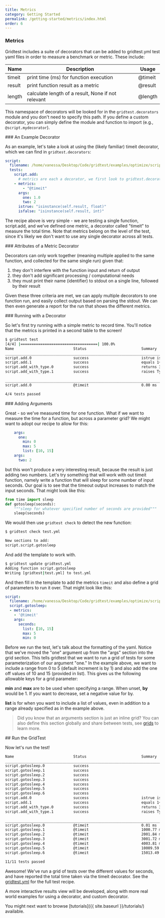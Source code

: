 ```yaml
---
title: Metrics
category: Getting Started
permalink: /getting-started/metrics/index.html
order: 6
---
```


### Metrics

Gridtest includes a suite of decorators that can be added to gridtest.yml
test yaml files in order to measure a benchmark or metric.  These include:

| Name   | Description                            | Usage    |
|--------|----------------------------------------|----------|
| timeit | print time (ms) for function execution | @timeit  |
| result | print function result as a metric | @result  |
| length | calculate length of a result, None if not relevant | @length  |


This namespace of decorators will be looked for in the `gridtest.decorators`
module and you don't need to specify this path. If you define a custom decorator, 
you can simply define the module and function to import (e.g., `@script.mydecorator`).

<a id="an-example-decorator">
### An Example Decorator

As an example, let's take a look at using the (likely familiar) timeit decorator,
which we can find in `gridtest.decorators`:

```yaml
script:
  filename: /home/vanessa/Desktop/Code/gridtest/examples/optimize/script.py
  tests:
    script.add:
      # metrics are each a decorator, we first look to gridtest.decorators then external import
    - metrics:
        - "@timeit"
      args:
        one: 1.0
        two: 2
      istrue: "isinstance(self.result, float)"
      isfalse: "isinstance(self.result, int)"
```

The recipe above is very simple - we are testing a single function, script.add, and
we've defined one metric, a decorator called "timeit" to measure the total time.
Note that metrics belong on the level of the test, since it's likely we don't want
to use any single decorator across all tests.

<a id="attributes-of-a-metric-decorator">
### Attributes of a Metric Decorator

Decorators can only work together (meaning multiple applied to the same function,
and collected for the same single run) given that:

 1. they don't interfere with the function input and return of output
 2. they don't add significant processing / computational needs
 3. they must print their name (identifier) to stdout on a single line, followed by their result

Given these three criteria are met, we can apply multiple decorators to one
function run, and easily collect output based on parsing the stdout. We can then
even generate a report for the run that shows the different metrics. 

<a id="running-with-a-decorator">
### Running with a Decorator

So let's first try running with a simple metric to record time. You'll notice that the metrics
is printed in a second table to the screen!

```bash
$ gridtest test
[4/4] |===================================| 100.0% 
Name                           Status                         Summary                       
________________________________________________________________________________________________________________________
script.add.0                   success                        istrue isinstance(self.result, float) isfalse isinstance(self.result, int)
script.add.1                   success                        equals 1+2                    
script.add_with_type.0         success                        returns 3                     
script.add_with_type.1         success                        raises TypeError              

________________________________________________________________________________________________________________________
script.add.0                   @timeit                        0.00 ms                       

4/4 tests passed
```

<a id="adding-arguments">
### Adding Arguments

Great - so we've measured time for one function. What if we want to measure the time for
a function, but across a parameter grid? We might want to adopt our recipe to allow for this:

```yaml
    args:
      one:
        min: 0
        max: 5
        list: [10, 15]
    args:
      two: 2
```

but this won't produce a very interesting result, because the result is just adding
two numbers. Let's try something that will work with out timeit function, namely
write a function that will sleep for some number of input seconds. 
Our goal is to see that the timeout output increases to match the input seconds.
That might look like this:

```python
from time import sleep
def gotosleep(seconds):
    """sleep for whatever specified number of seconds are provided"""
    sleep(seconds)
```

We would then use `gridtest check` to detect the new function:

```bash
$ gridtest check test.yml 

New sections to add:
script.script.gotosleep
```

And add the template to work with.

```bash
$ gridtest update gridtest.yml
Adding function script.gotosleep
Writing [gridtest|test.yml] to test.yml
```

And then fill in the template to add the metrics `timeit` and also define a grid
of parameters to run it over. That might look like this:

```yaml
script:
  filename: /home/vanessa/Desktop/Code/gridtest/examples/optimize/script.py
  script.gotosleep:
  - metrics:
    - '@timeit'
    args:
      seconds:
        list: [10, 15]
        max: 5
        min: 0
```

Before we run the test, let's talk about the formatting of the yaml.
Notice that we've moved the "one" argument up from the "args" section into the grid
section. This tells gridtest that we want to run a grid of tests for some 
parameterization of our argument "one." In the example above, we want to include
a range from 0 to 5 (default increment is by 1) and also add the one off values of 10 and 15 
(provided in list). This gives us the following allowable keys for a grid
parameter:

**min** and **max** are to be used when specifying a range. When unset, **by** 
would be 1. If you want to decrease, set a negative value for by.

**list** is for when you want to include a list of values, even in addition to a
range already specified as in the example above.

> Did you know that an arguments section is just an inline grid? You can also define this section globally and share between tests, see [grids](../grids) to learn more.

<a id="run-the-gridtest">
## Run the GridTest

Now let's run the test!

```bash
Name                           Status                         Summary                       
________________________________________________________________________________________________________________________
script.gotosleep.0             success                                                      
script.gotosleep.1             success                                                      
script.gotosleep.2             success                                                      
script.gotosleep.3             success                                                      
script.gotosleep.4             success                                                      
script.gotosleep.5             success                                                      
script.gotosleep.6             success                                                      
script.add.0                   success                        istrue isinstance(self.result, float) isfalse isinstance(self.result, int)
script.add.1                   success                        equals 1+2                    
script.add_with_type.0         success                        returns 3                     
script.add_with_type.1         success                        raises TypeError              

________________________________________________________________________________________________________________________
script.gotosleep.0             @timeit                        0.01 ms                       
script.gotosleep.1             @timeit                        1000.77 ms                    
script.gotosleep.2             @timeit                        2001.84 ms                    
script.gotosleep.3             @timeit                        3001.72 ms                    
script.gotosleep.4             @timeit                        4003.81 ms                    
script.gotosleep.5             @timeit                        10009.59 ms                   
script.gotosleep.6             @timeit                        15013.49 ms                   

11/11 tests passed
```

Awesome! We've run a grid of tests over the different values for seconds, and have 
reported the total time taken via the timeit decorator. See the [gridtest.yml](gridtest.yml)
for the full test recipe.

A more interactive results view will be developed, along with more real world examples for 
using a decorator, and custom decorator.

You might next want to browse [tutorials]({{ site.baseurl }}/tutorials/) available.

